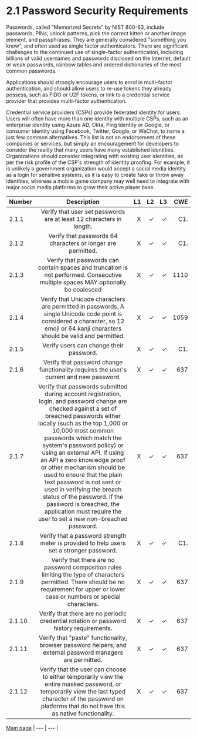 # 2.1 Password Security Requirements
Passwords, called "Memorized Secrets" by NIST 800-63, include passwords, PINs, unlock patterns, pick the correct kitten or another image element, and passphrases. They are generally considered "something you know", and often used as single factor authenticators. There are significant challenges to the continued use of single-factor authentication, including billions of valid usernames and passwords disclosed on the Internet, default or weak passwords, rainbow tables and ordered dictionaries of the most common passwords.

Applications should strongly encourage users to enrol in multi-factor authentication, and should allow users to re-use tokens they already possess, such as FIDO or U2F tokens, or link to a credential service provider that provides multi-factor authentication.

Credential service providers (CSPs) provide federated identity for users. Users will often have more than one identity with multiple CSPs, such as an enterprise identity using Azure AD, Okta, Ping Identity or Google, or consumer identity using Facebook, Twitter, Google, or WeChat, to name a just few common alternatives. This list is not an endorsement of these companies or services, but simply an encouragement for developers to consider the reality that many users have many established identities. Organizations should consider integrating with existing user identities, as per the risk profile of the CSP's strength of identity proofing. For example, it is unlikely a government organization would accept a social media identity as a login for sensitive systems, as it is easy to create fake or throw away identities, whereas a mobile game company may well need to integrate with major social media platforms to grow their active player base.


| Number       | Description     | L1    		| L2         | L3 		   | CWE		|
| :------------- | :----------: | -----------: | -----------:|-----------:| -----------:|
|  2.1.1 | Verify that user set passwords are at least 12 characters in length. | X	 | ✓   | ✓   | C1. |
|  2.1.2 | Verify that passwords 64 characters or longer are permitted.  | X	 | ✓   | ✓   | C1. |
|  2.1.3 | Verify that passwords can contain spaces and truncation is not performed. Consecutive multiple spaces MAY optionally be coalesced| X	 | ✓   | ✓   | 1110 |
|  2.1.4 | Verify that Unicode characters are permitted in passwords. A single Unicode code point is considered a character, so 12 emoji or 64 kanji characters should be valid and permitted. | X	 | ✓   | ✓   | 1059 |
|  2.1.5 | Verify users can change their password.| X	 | ✓   | ✓   | C1. |
|  2.1.6 | Verify that password change functionality requires the user's current and new password. | X	 | ✓   | ✓   | 637|
|  2.1.7 | Verify that passwords submitted during account registration, login, and password change are checked against a set of breached passwords either locally (such as the top 1,000 or 10,000 most common passwords which match the system's password policy) or using an external API. If using an API a zero knowledge proof or other mechanism should be used to ensure that the plain text password is not sent or used in verifying the breach status of the password. If the password is breached, the application must require the user to set a new non-breached password. | X	 | ✓   | ✓   | 637 |
|  2.1.8 | Verify that a password strength meter is provided to help users set a stronger password.| X	 | ✓   | ✓   | C1. |
|  2.1.9 | Verify that there are no password composition rules limiting the type of characters permitted. There should be no requirement for upper or lower case or numbers or special characters. | X	 | ✓   | ✓   | 637|
|  2.1.10 | Verify that there are no periodic credential rotation or password history requirements. | X	 | ✓   | ✓   | 637 |
|  2.1.11 | Verify that "paste" functionality, browser password helpers, and external password managers are permitted. | X	 | ✓   | ✓   | 637|
|  2.1.12 | Verify that the user can choose to either temporarily view the entire masked password, or temporarily view the last typed character of the password on platforms that do not have this as native functionality. | X	 | ✓   | ✓   | 637 |


[Main page](../README.md) 
| --- | --- |